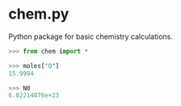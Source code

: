# chem.py
Python package for basic chemistry calculations.

```python
>>> from chem import *

>>> moles["O"]
15.9994

>>> N0
6.02214076e+23
```
